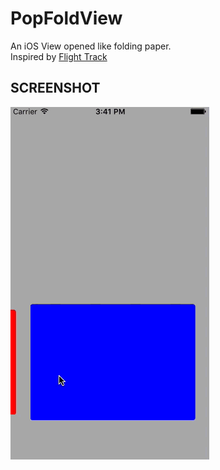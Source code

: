 # PopFoldView

An iOS View opened like folding paper.    
Inspired by [Flight Track](https://itunes.apple.com/cn/app/flighttrack-5/id716913565)


## SCREENSHOT

![](https://github.com/lilidan/PopFoldView/blob/master/screenshot.gif) 


